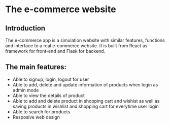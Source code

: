 # The e-commerce website

## Introduction
The e-commerce app is a simulation website with similar features, functions and interface to a real e-commerce website. It is built from React as framework for front-end and Flask for backend.

## The main features:
- Able to signup, login, logout for user
- Able to add, delete and update information of products when login as admin mode
- Able to view the details of product
- Able to add and delete product in shopping cart and wishist as well as saving products in wishlist and shopping cart for everytime user login
- Able to search for products
- Resposive web design 
